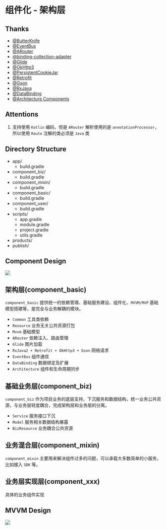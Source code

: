 # 组件化 - 架构层

## Thanks

- [@ButterKnife](https://github.com/JakeWharton/butterknife)
- [@EventBus](https://github.com/greenrobot/EventBus)
- [@ARouter](https://github.com/alibaba/ARouter)
- [@binding-collection-adapter](https://github.com/evant/binding-collection-adapter)
- [@Glide](https://github.com/bumptech/glide)
- [@OkHttp3](https://github.com/square/okhttp)
- [@PersistentCookieJar](https://github.com/franmontiel/PersistentCookieJar)
- [@Retrofit](https://github.com/square/retrofit)
- [@Gson](https://github.com/google/gson)
- [@RxJava](https://github.com/ReactiveX/RxJava)
- [@DataBinding](https://developer.android.com/topic/libraries/data-binding/)
- [@Architecture Components](https://developer.android.com/topic/libraries/architecture/)

## Attentions

1. 支持使用 `Kotlin` 编码，但是 `ARouter` 解析使用的是 `annotationProcessor`，所以使用 `Route` 注解的类必须是 `Java` 类

## Directory Structure

- app/
    - build.gradle
- component_biz/
    - build.gradle
- component_mixin/
    - build.gradle
- component_basic/
    - build.gradle
- component_user/
    - build.gradle
- scripts/
    - app.gradle
    - module.gradle
    - project.gradle
    - utils.gradle
- products/
- publish/



## Component Design

![](http://cdn1.showjoy.com/shop/images/20180913/XMEX8EITHWRAROVVSOCM1536818047487.png)

## 架构层(component_basic)

`component_basic` 提供统一的依赖管理、基础服务建设、组件化、`MVVM/MVP` 基础模型搭建等，是完全与业务解耦的模块。

- `Common` 工具类依赖
- `Resource` 业务无关公共资源打包
- `Mvvm` 基础模型
- `ARouter` 依赖注入、路由管理
- `Glide` 图片加载
- `RxJava2 + Retrofit + OkHttp3 + Gson` 网络请求
- `EventBus` 组件通信
- `DataBinding` 数据绑定及扩展
- `Architecture` 组件和生命周期同步


## 基础业务层(component_biz)

`component_biz` 作为项目业务的底层支持，下沉服务和数据结构，统一业务公共资源，与业务层轻度耦合，完成架构层和业务层的分离。

- `Service` 服务接口下沉
- `Model` 服务相关数据结构暴露
- `BizResource` 业务耦合公共资源

## 业务混合层(component_mixin)

`component_mixin` 主要用来解决组件过多的问题，可以承载大多数简单的小服务，比如接入 `SDK` 等。

## 业务层实现层(component_xxx)

具体的业务组件实现


## MVVM Design

![](http://cdn1.showjoy.com/shop/images/20180913/BJVRKONATC6TI33OWI981536817416210.png)
